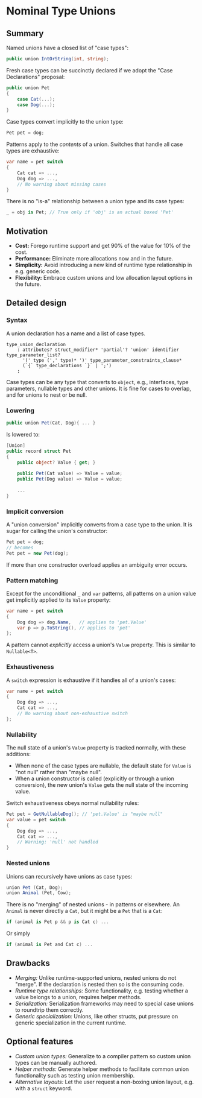 # Nominal Type Unions

## Summary

Named unions have a closed list of "case types":

``` c#
public union IntOrString(int, string);
```

Fresh case types can be succinctly declared if we adopt the "Case Declarations" proposal:

``` c#
public union Pet
{
    case Cat(...);
    case Dog(...);
}
```

Case types convert implicitly to the union type:

``` c#
Pet pet = dog;
```

Patterns apply to the *contents* of a union. Switches that handle all case types are exhaustive:

``` c#
var name = pet switch
{
    Cat cat => ...,
    Dog dog => ...,
    // No warning about missing cases
}
```

There is no "is-a" relationship between a union type and its case types:

``` c#
_ = obj is Pet; // True only if 'obj' is an actual boxed 'Pet'
```

## Motivation

- **Cost:** Forego runtime support and get 90% of the value for 10% of the cost.
- **Performance:** Eliminate more allocations now and in the future.
- **Simplicity:** Avoid introducing a new kind of runtime type relationship in e.g. generic code.
- **Flexibility:** Embrace custom unions and low allocation layout options in the future.

## Detailed design

### Syntax

A union declaration has a name and a list of case types.

``` antlr
type_union_declaration
    : attributes? struct_modifier* 'partial'? 'union' identifier type_parameter_list?
      '(' type (',' type)* ')' type_parameter_constraints_clause* 
      (`{` type_declarations `}` | ';')
    ;
```

Case types can be any type that converts to `object`, e.g., interfaces, type parameters, nullable types and other unions. It is fine for cases to overlap, and for unions to nest or be null.

### Lowering

``` c#
public union Pet(Cat, Dog){ ... }
```

Is lowered to:

``` c#
[Union]
public record struct Pet
{
    public object? Value { get; }
    
    public Pet(Cat value) => Value = value;
    public Pet(Dog value) => Value = value;
    
    ...
}
```

### Implicit conversion

A "union conversion" implicitly converts from a case type to the union. It is sugar for calling the union's constructor:

``` c#
Pet pet = dog;
// becomes
Pet pet = new Pet(dog);
```

If more than one constructor overload applies an ambiguity error occurs.

### Pattern matching

Except for the unconditional `_` and `var` patterns, all patterns on a union value get implicitly applied to its `Value` property:

``` c#
var name = pet switch
{
    Dog dog => dog.Name,   // applies to 'pet.Value'
    var p => p.ToString(), // applies to 'pet'
};
```

A pattern cannot _explicitly_ access a union's `Value` property. This is similar to `Nullable<T>`.

### Exhaustiveness

A `switch` expression is exhaustive if it handles all of a union's cases:

``` c#
var name = pet switch
{
    Dog dog => ...,
    Cat cat => ...,
    // No warning about non-exhaustive switch
};
```

### Nullability

The null state of a union's `Value` property is tracked normally, with these additions: 
- When none of the case types are nullable, the default state for `Value` is "not null" rather than "maybe null". 
- When a union constructor is called (explicitly or through a union conversion), the new union's `Value` gets the null state of the incoming value.

Switch exhaustiveness obeys normal nullability rules:

``` c#
Pet pet = GetNullableDog(); // 'pet.Value' is "maybe null"
var value = pet switch
{
    Dog dog => ...,
    Cat cat => ...,
    // Warning: 'null' not handled
}
```

### Nested unions

Unions can recursively have unions as case types:

``` c#
union Pet (Cat, Dog);
union Animal (Pet, Cow);
```

There is no "merging" of nested unions - in patterns or elsewhere. An `Animal` is never directly a `Cat`, but it might be a `Pet` that is a `Cat`:

``` c#
if (animal is Pet p && p is Cat c) ...
```

Or simply

```c#
if (animal is Pet and Cat c) ...
```

## Drawbacks

- *Merging:* Unlike runtime-supported unions, nested unions do not "merge". If the declaration is nested then so is the consuming code.
- *Runtime type relationships:* Some functionality, e.g. testing whether a value belongs to a union, requires helper methods.
- *Serialization:* Serialization frameworks may need to special case unions to roundtrip them correctly.
- *Generic specialization:* Unions, like other structs, put pressure on generic specialization in the current runtime.

## Optional features

- *Custom union types:* Generalize to a compiler pattern so custom union types can be manually authored.
- *Helper methods:* Generate helper methods to facilitate common union functionality such as testing union membership.
- *Alternative layouts:* Let the user request a non-boxing union layout, e.g. with a `struct` keyword. 

